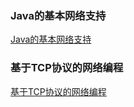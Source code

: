 ### Java的基本网络支持
[Java的基本网络支持](https://github.com/ningbaoqi/Java/blob/master/README-net2.md)
### 基于TCP协议的网络编程
[基于TCP协议的网络编程](https://github.com/ningbaoqi/Java/blob/master/README-net3.md)
